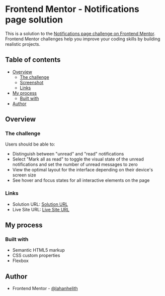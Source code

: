# Frontend Mentor - Notifications page solution

This is a solution to the [Notifications page challenge on Frontend Mentor](https://www.frontendmentor.io/challenges/notifications-page-DqK5QAmKbC). Frontend Mentor challenges help you improve your coding skills by building realistic projects. 

## Table of contents

- [Overview](#overview)
  - [The challenge](#the-challenge)
  - [Screenshot](#screenshot)
  - [Links](#links)
- [My process](#my-process)
  - [Built with](#built-with)
- [Author](#author)

## Overview

### The challenge

Users should be able to:

- Distinguish between "unread" and "read" notifications
- Select "Mark all as read" to toggle the visual state of the unread notifications and set the number of unread messages to zero
- View the optimal layout for the interface depending on their device's screen size
- See hover and focus states for all interactive elements on the page

### Links

- Solution URL: [Solution URL](https://github.com/lahanhelith/notifications-component-frontend-mentor)
- Live Site URL: [Live Site URL](https://stellar-parfait-7e1b7e.netlify.app/)

## My process

### Built with

- Semantic HTML5 markup
- CSS custom properties
- Flexbox

## Author

- Frontend Mentor - [@lahanhelith](https://www.frontendmentor.io/profile/lahanhelith)
